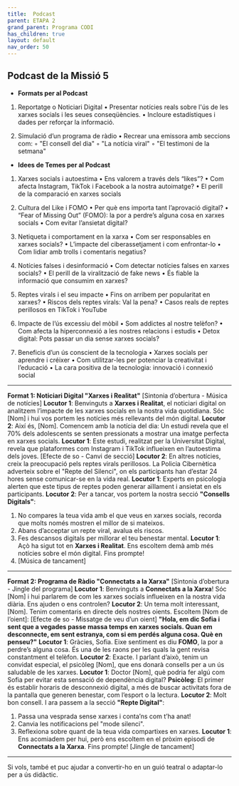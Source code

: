 ```yaml
---
title:  Podcast
parent: ETAPA 2
grand_parent: Programa CODI
has_children: true
layout: default
nav_order: 50
---
```




## **Podcast de la Missió 5**

- **Formats per al Podcast**

1. Reportatge o Noticiari Digital
   • Presentar notícies reals sobre l'ús de les xarxes socials i les seues conseqüències.
   • Incloure estadístiques i dades per reforçar la informació.

2. Simulació d’un programa de ràdio
   • Recrear una emissora amb seccions com:
   ◦ "El consell del dia"
   ◦ "La notícia viral"
   ◦ "El testimoni de la setmana"

- **Idees de Temes per al Podcast**

1. Xarxes socials i autoestima
   • Ens valorem a través dels “likes”?
   • Com afecta Instagram, TikTok i Facebook a la nostra autoimatge?
   • El perill de la comparació en xarxes socials

2. Cultura del Like i FOMO
   • Per què ens importa tant l’aprovació digital?
   • “Fear of Missing Out” (FOMO): la por a perdre’s alguna cosa en xarxes socials
   • Com evitar l’ansietat digital?

3. Netiqueta i comportament en la xarxa
   • Com ser responsables en xarxes socials?
   • L’impacte del ciberassetjament i com enfrontar-lo
   • Com lidiar amb trolls i comentaris negatius?

4. Notícies falses i desinformació
   • Com detectar notícies falses en xarxes socials?
   • El perill de la viralització de fake news
   • És fiable la informació que consumim en xarxes?

5. Reptes virals i el seu impacte
   • Fins on arribem per popularitat en xarxes?
   • Riscos dels reptes virals: Val la pena?
   • Casos reals de reptes perillosos en TikTok i YouTube

6. Impacte de l’ús excessiu del mòbil
   • Som addictes al nostre telèfon?
   • Com afecta la hiperconnexió a les nostres relacions i estudis
   • Detox digital: Pots passar un dia sense xarxes socials?

7. Beneficis d’un ús conscient de la tecnologia
   • Xarxes socials per aprendre i créixer
   • Com utilitzar-les per potenciar la creativitat i l’educació
   • La cara positiva de la tecnologia: innovació i connexió social

---

**Format 1: Noticiari Digital "Xarxes i Realitat"**
\[Sintonia d’obertura - Música de notícies]
**Locutor 1**: Benvinguts a **Xarxes i Realitat**, el noticiari digital on analitzem l’impacte de les xarxes socials en la nostra vida quotidiana. Sóc \[Nom] i hui vos portem les notícies més rellevants del món digital.
**Locutor 2**: Així és, \[Nom]. Comencem amb la notícia del dia: Un estudi revela que el 70% dels adolescents se senten pressionats a mostrar una imatge perfecta en xarxes socials.
**Locutor 1**: Este estudi, realitzat per la Universitat Digital, revela que plataformes com Instagram i TikTok influeixen en l’autoestima dels joves.
\[Efecte de so - Canvi de secció]
**Locutor 2**: En altres notícies, creix la preocupació pels reptes virals perillosos. La Policia Cibernètica adverteix sobre el "Repte del Silenci", on els participants han d’estar 24 hores sense comunicar-se en la vida real.
**Locutor 1**: Experts en psicologia alerten que este tipus de reptes poden generar aïllament i ansietat en els participants.
**Locutor 2**: Per a tancar, vos portem la nostra secció **"Consells Digitals"**:

1. No compares la teua vida amb el que veus en xarxes socials, recorda que molts només mostren el millor de si mateixos.
2. Abans d’acceptar un repte viral, avalua els riscos.
3. Fes descansos digitals per millorar el teu benestar mental.
   **Locutor 1**: Açò ha sigut tot en **Xarxes i Realitat**. Ens escoltem demà amb més notícies sobre el món digital. Fins prompte!
4. \[Música de tancament]

---

**Format 2: Programa de Ràdio "Connectats a la Xarxa"**
\[Sintonia d’obertura - Jingle del programa]
**Locutor 1**: Benvinguts a **Connectats a la Xarxa**! Sóc \[Nom] i hui parlarem de com les xarxes socials influeixen en la nostra vida diària. Ens ajuden o ens controlen?
**Locutor 2**: Un tema molt interessant, \[Nom]. Tenim comentaris en directe dels nostres oients. Escoltem \[Nom de l’oient]:
\[Efecte de so - Missatge de veu d’un oient]
**"Hola, em dic Sofia i sent que a vegades passe massa temps en xarxes socials. Quan em desconnecte, em sent estranya, com si em perdés alguna cosa. Què en penseu?"**
**Locutor 1**: Gràcies, Sofia. Eixe sentiment es diu **FOMO**, la por a perdre’s alguna cosa. És una de les raons per les quals la gent revisa constantment el telèfon.
**Locutor 2**: Exacte. I parlant d’això, tenim un convidat especial, el psicòleg \[Nom], que ens donarà consells per a un ús saludable de les xarxes.
**Locutor 1**: Doctor \[Nom], què podria fer algú com Sofia per evitar esta sensació de dependència digital?
**Psicòleg**: El primer és establir horaris de desconnexió digital, a més de buscar activitats fora de la pantalla que generen benestar, com l’esport o la lectura.
**Locutor 2**: Molt bon consell. I ara passem a la secció **"Repte Digital"**:

1. Passa una vesprada sense xarxes i conta’ns com t’ha anat!
2. Canvia les notificacions pel "mode silenci".
3. Reflexiona sobre quant de la teua vida compartixes en xarxes.
   **Locutor 1**: Ens acomiadem per hui, però ens escoltem en el pròxim episodi de **Connectats a la Xarxa**. Fins prompte!
   \[Jingle de tancament]

---

Si vols, també et puc ajudar a convertir-ho en un guió teatral o adaptar-lo per a ús didàctic.

